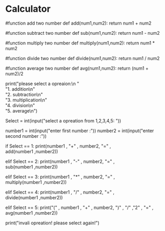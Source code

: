 # Calculator
 #function add two number
def add(num1,num2):
    return num1 + num2

#function subtract two number
def sub(num1,num2):
    return num1 - num2

#function multiply two number
def multiply(num1,num2):
    return num1 * num2

#function divide two number
def divide(num1,num2):
    return num1 / num2

#function average two number
def avg(num1,num2):
    return (num1 + num2)/2

print("please select a opreaion:\n "\
      "1. addition\n" \
      "2. subtraction\n" \
      "3. multiplication\n" \
      "4. division\n" \
      "5. average\n")

Select = int(input("select a opreation from 1,2,3,4,5: "))

number1 = int(input("enter first number :"))
number2 = int(input("enter second number :"))  

if Select == 1:
   print(number1 , "+" , number2, "=" , \
           add(number1 ,number2))
   
elif Select == 2:
   print(number1 , "-" , number2, "=" , \
           sub(number1 ,number2))
   
elif Select == 3:
   print(number1 , "*" , number2, "=" , \
           multiply(number1 ,number2))
   
elif Select == 4:
   print(number1 , "/" , number2, "=" , \
           divide(number1 ,number2))   
   
elif Select == 5:
   print("(" , number1 , "+" , number2, ")" , "/" ,"2" ,  "=" , \
           avg(number1 ,number2)) 

   print("invali opreation! please select  again!") 
